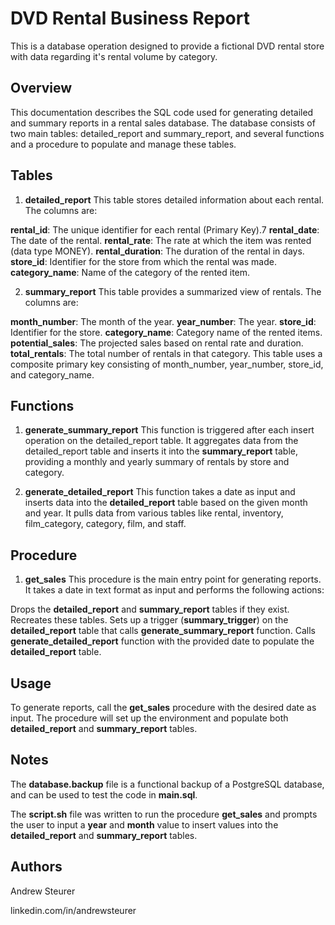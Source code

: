 # DVD Rental Business Report

This is a database operation designed to provide a fictional DVD rental store with data regarding it's rental volume by category. 

## Overview
This documentation describes the SQL code used for generating detailed and summary reports in a rental sales database. The database consists of two main tables: detailed_report and summary_report, and several functions and a procedure to populate and manage these tables.

## Tables
1. **detailed_report**
This table stores detailed information about each rental. The columns are:

**rental_id**: The unique identifier for each rental (Primary Key).7
**rental_date**: The date of the rental.
**rental_rate**: The rate at which the item was rented (data type MONEY).
**rental_duration**: The duration of the rental in days.
**store_id**: Identifier for the store from which the rental was made.
**category_name**: Name of the category of the rented item.

2. **summary_report**
This table provides a summarized view of rentals. The columns are:

**month_number**: The month of the year.
**year_number**: The year.
**store_id**: Identifier for the store.
**category_name**: Category name of the rented items.
**potential_sales**: The projected sales based on rental rate and duration.
**total_rentals**: The total number of rentals in that category.
This table uses a composite primary key consisting of month_number, year_number, store_id, and category_name.

## Functions

1. **generate_summary_report**
This function is triggered after each insert operation on the detailed_report table. It aggregates data from the detailed_report table and inserts it into the **summary_report** table, providing a monthly and yearly summary of rentals by store and category.

2. **generate_detailed_report**
This function takes a date as input and inserts data into the **detailed_report** table based on the given month and year. It pulls data from various tables like rental, inventory, film_category, category, film, and staff.

## Procedure

1. **get_sales**
This procedure is the main entry point for generating reports. It takes a date in text format as input and performs the following actions:

Drops the **detailed_report** and **summary_report** tables if they exist.
Recreates these tables.
Sets up a trigger (**summary_trigger**) on the **detailed_report** table that calls **generate_summary_report** function.
Calls **generate_detailed_report** function with the provided date to populate the **detailed_report** table.

## Usage

To generate reports, call the **get_sales** procedure with the desired date as input.
The procedure will set up the environment and populate both **detailed_report** and **summary_report** tables.

## Notes

The **database.backup** file is a functional backup of a PostgreSQL database, and can be used to test the code in **main.sql**. 

The **script.sh** file was written to run the procedure **get_sales** and prompts the user to input a **year** and **month** value to insert values into the **detailed_report** and **summary_report** tables. 

## Authors

Andrew Steurer

linkedin.com/in/andrewsteurer
